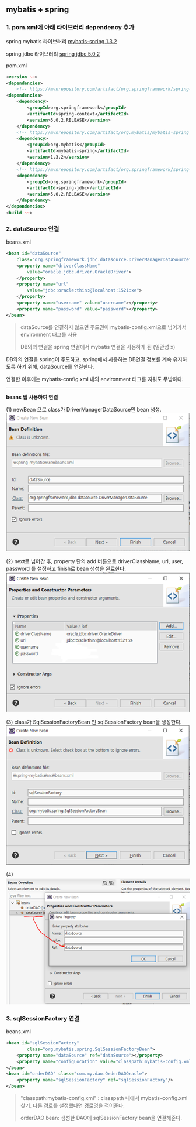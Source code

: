 ## mybatis + spring

### 1.  pom.xml에 아래 라이브러리 dependency 추가

spring mybatis 라이브러리
[mybatis-spring 1.3.2](https://mvnrepository.com/artifact/org.mybatis/mybatis-spring/1.3.2)

spring jdbc 라이브러리
[spring jdbc 5.0.2](https://mvnrepository.com/artifact/org.springframework/spring-jdbc/5.0.2.RELEASE)

pom.xml
```xml
<version ~~>
<dependencies>
  	<!-- https://mvnrepository.com/artifact/org.springframework/spring-context -->
<dependencies>
	<dependency>
    	<groupId>org.springframework</groupId>
   	 	<artifactId>spring-context</artifactId>
    	<version>5.0.2.RELEASE</version>
	</dependency>
	<!-- https://mvnrepository.com/artifact/org.mybatis/mybatis-spring -->
	<dependency>
    	<groupId>org.mybatis</groupId>
  		<artifactId>mybatis-spring</artifactId>
   		<version>1.3.2</version>
	</dependency>
	<!-- https://mvnrepository.com/artifact/org.springframework/spring-jdbc -->
	<dependency>
    	<groupId>org.springframework</groupId>
    	<artifactId>spring-jdbc</artifactId>
    	<version>5.0.2.RELEASE</version>
	</dependency>
</dependencies>
<build ~~>
```

### 2. dataSource 연결
beans.xml
```xml
<bean id="dataSource"
	class="org.springframework.jdbc.datasource.DriverManagerDataSource">
	<property name="driverClassName"
		value="oracle.jdbc.driver.OracleDriver">
	</property>
	<property name="url"
		value="jdbc:oracle:thin:@localhost:1521:xe">
	</property>
	<property name="username" value="username"></property>
	<property name="password" value="password"></property>
</bean>
```
>dataSource를 연결하지 않으면 주도권이 mybatis-config.xml으로 넘어가서 environment 태그를 사용
>
>DB와의 연결을 spring 연결에서 mybatis 연결을 사용하게 됨 (일관성 x)


DB와의 연결을 spring이 주도하고, spring에서 사용하는 DB연결 정보를 계속 유지하도록 하기 위해, dataSource를 연결한다.

연결한 이후에는 mybatis-config.xml 내의 environment 태그를 지워도 무방하다.

---
**beans 탭 사용하여 연결**

(1) newBean 으로 class가 DriverManagerDataSource인 bean 생성.
![setting1](https://github.com/ette9844/writing_md/blob/master/imgs/spring-mybatis-setting1.PNG?raw=true)

(2) next로 넘어간 후, property 단의 add 버튼으로 driverClassName, url, user, password 를 설정하고 finish로 bean 생성을 완료한다.
![setting3](https://github.com/ette9844/writing_md/blob/master/imgs/spring-mybatis-setting4.PNG?raw=true)

(3) class가 SqlSessionFactoryBean 인 sqlSessionFactory bean을 생성한다.
![setting1](https://github.com/ette9844/writing_md/blob/master/imgs/spring-mybatis-setting5.PNG?raw=true)

(4)
![setting1](https://github.com/ette9844/writing_md/blob/master/imgs/spring-mybatis-setting6.PNG?raw=true)

### 3. sqlSessionFactory 연결
beans.xml
```xml
<bean id="sqlSessionFactory"
		class="org.mybatis.spring.SqlSessionFactoryBean">
	<property name="dataSource" ref="dataSource"></property>
	<property name="configLocation" value="classpath:mybatis-config.xml"></property>
</bean>
<bean id="orderDAO" class="com.my.dao.OrderDAOOracle">
	<property name="sqlSessionFactory" ref="sqlSessionFactory"/>
</bean>
```
>"classpath:mybatis-config.xml" : classpath 내에서 mybatis-config.xml 찾기. 다른 경로를 설정했다면 경로명을 적어준다.
>
>orderDAO bean: 생성한 DAO에 sqlSessionFactory bean을 연결해준다.
<!--stackedit_data:
eyJoaXN0b3J5IjpbLTIxMjMxMDY3MTMsMTg1OTUyNzQ2MCwxMT
E2MzM2NTgzXX0=
-->